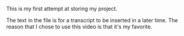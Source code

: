 This is my first attempt at storing my project.

The text in the file is for a transcript to be inserted in a later time.
The reason that I chose to use this video is that it's my favorite.
